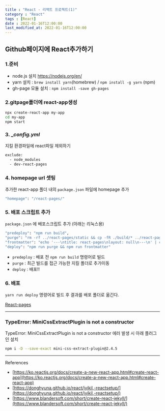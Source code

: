 ```yaml
---
title : "React - 리액트 프로젝트(1)"
category : "React"
tags : [React]
date : 2022-01-16T12:00:00
last_modified_at: 2022-01-16T12:00:00
---
```


## **Github페이지에 React추가하기**

### **1.준비**
- node.js 설치
https://nodejs.org/en/
- yarn 설치 : `brew install yarn`(homebrew) / `npm install -g yarn` (npm)
- gh-page 모듈 설치 : `npm install -save gh-pages`

### **2.gitpage폴더에 react-app생성**

```bash
npx create-react-app my-app
cd my-app
npm start
```

### 3. _*config.yml*

지킬 환경파일에 react파일 제외하기

```bash
exclude:
  - node_modules
  - dev-react-pages
```

### 4. homepage url 셋팅

추가한 react-app 폴더 내의 `package.json` 파일에 homepage 추가

```bash
"homepage": "/react-pages/"
```

### 5. 배포 스크립트 추가

`package.json` 에 배포스크립트 추가 (아래는 리눅스용)

```bash
"predeploy": "npm run build",
"purge": "rm -rf ../react-pages/static && cp -fR ./build/* ../react-pages",
"frontmatter": "echo '---\ntitle: react-pages\nlayout: null\n---\n' | cat - ../react-pages/index.html > temp && mv temp ../react-pages/index.html",
"deploy": "npm run purge && npm run frontmatter"
```
- `predeploy` : 배포 전 `npm run build` 명령어로 빌드
- `purge` : 최근 빌드를 접근 가능한 지킬 폴더로 추가이동
- `deploy` : 배포!!

### 6. 배포
`yarn run deploy` 명령어로 빌드 후 결과를 배포 폴더로 옮긴다.

[React-pages](https://hy1116.github.io/react-pages)

---
### TypeError: MiniCssExtractPlugin is not a constructor
TypeError: MiniCssExtractPlugin is not a constructor 에러 발생 시 아래 플러그인 설치
```bash
npm i -D --save-exact mini-css-extract-plugin@2.4.5
```

---

References

- [https://ko.reactjs.org/docs/create-a-new-react-app.html#create-react-app](https://ko.reactjs.org/docs/create-a-new-react-app.html#create-react-app)
- [https://donghyuna.github.io/react/jyikil,-reactsetup/](https://donghyuna.github.io/react/jyikil,-reactsetup/)
- [https://www.blandersoft.com/short/create-react-jekyll/](https://www.blandersoft.com/short/create-react-jekyll/)